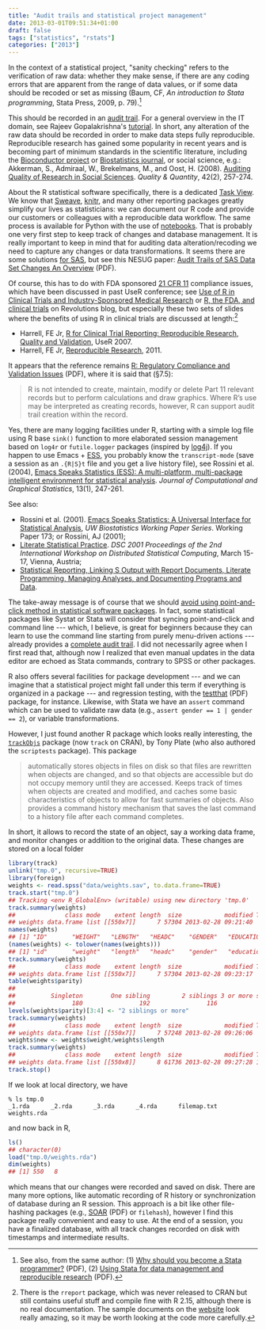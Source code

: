 ```yaml
---
title: "Audit trails and statistical project management"
date: 2013-03-01T09:51:34+01:00
draft: false
tags: ["statistics", "rstats"]
categories: ["2013"]
---
```


In the context of a statistical project, "sanity checking" refers to the verification of raw data: whether they make sense, if there are any coding errors that are apparent from the range of data values, or if some data should be recoded or set as missing (Baum, CF, *An introduction to Stata programming*, Stata Press, 2009, p. 79).[^1]

This should be recorded in an [audit trail](http://en.wikipedia.org/wiki/Audit_trail). For a general overview in the IT domain, see Rajeev Gopalakrishna's [tutorial](http://homes.cerias.purdue.edu/~rgk/at.html). In short, any alteration of the raw data should be recorded in order to make data steps fully reproducible. Reproducible research has gained some popularity in recent years and is becoming part of minimum standards in the scientific literature, including the [Bioconductor project](http://biostats.bepress.com/bioconductor/paper2/) or [Biostatistics journal](http://biostatistics.oxfordjournals.org/content/10/3/405.full), or social science, e.g.:
Akkerman, S., Admiraal, W., Brekelmans, M., and Oost, H. (2008). [Auditing Quality of Research in Social Sciences](http://bit.ly/YvjVVj). *Quality & Quantity*, 42(2), 257-274.

About the R statistical software specifically, there is a dedicated [Task View](http://cran.r-project.org/web/views/ReproducibleResearch.html). We know that [Sweave](http://www.stat.uni-muenchen.de/~leisch/Sweave/), [knitr](http://yihui.name/knitr/), and many other reporting packages greatly simplify our lives as statisticians: we can document our R code and provide our customers or colleagues with a reproducible data workflow. The same process is available for Python with the use of [notebooks](http://ipython.org/ipython-doc/dev/interactive/htmlnotebook.html). That is probably one very first step to keep track of changes and database management. It is really important to keep in mind that for auditing data alteration/recoding we need to capture any changes or data transformations. It seems there are some solutions [for SAS](http://bit.ly/13hbZwn), but see this NESUG paper: [Audit Trails of SAS Data Set Changes An Overview](http://www.nesug.org/proceedings/nesug03/ph/ph006.pdf) (PDF).

Of course, this has to do with FDA sponsored [21 CFR 11](http://www.21cfrpart11.com) compliance issues, which have been discussed in past UseR conference; see [Use of R in Clinical Trials and Industry-Sponsored Medical Research](http://bit.ly/13eiLmQ) or [R, the FDA, and clinical trials](http://bit.ly/ZxOXMU) on Revolutions blog, but especially these two sets of slides where the benefits of using R in clinical trials are discussed at length:[^2]

- Harrell, FE Jr, [R for Clinical Trial Reporting: Reproducible Research, Quality and Validation](http://bit.ly/Y3xb40), UseR 2007.
- Harrell, FE Jr, [Reproducible Research](http://bit.ly/YFlamI), 2011.

It appears that the reference remains [R: Regulatory Compliance and Validation Issues](http://www.r-project.org/doc/R-FDA.pdf) (PDF), where it is said that (§7.5):

> R is not intended to create, maintain, modify or delete Part 11 relevant records but to perform calculations and draw graphics. Where R’s use may be interpreted as creating records, however, R can support audit trail creation within the record.

Yes, there are many logging facilities under R, starting with a simple log file using R base `sink()` function to more elaborated session management based on `log4r` or `futile.logger` packages (inspired by [log4j](http://logging.apache.org/log4j/1.2/)). If you happen to use Emacs + [ESS](http://ess.r-project.org), you probably know the `transcript-mode` (save a session as an `.{R|S}t` file and you get a live history file), see Rossini et al. (2004), [Emacs Speaks Statistics (ESS): A multi-platform, multi-package intelligent environment for statistical analysis](http://stat.ethz.ch/ESS/downloads/ess/doc/ess-intro.pdf). *Journal of Computational and Graphical Statistics*, 13(1), 247-261.

See also: 

- Rossini et al. (2001). [Emacs Speaks Statistics: A Universal Interface for Statistical Analysis](http://biostats.bepress.com/uwbiostat/paper173/), *UW Biostatistics Working Paper Series*. Working Paper 173; or Rossini, AJ (2001);
- [Literate Statistical Practice](http://bit.ly/15g3WOM). *DSC 2001 Proceedings of the 2nd International Workshop on Distributed Statistical Computing*, March 15-17, Vienna, Austria; 
- [Statistical Reporting, Linking S Output with Report Documents, Literate Programming, Managing Analyses, and Documenting Programs and Data](http://bit.ly/X8tgEH).

The take-away message is of course that we should [avoid using point-and-click method in statistical software packages](http://fmwww.bc.edu/GStat/docs/pointclick.html). In fact, some statistical packages like Systat or Stata will consider that syncing point-and-click and command line --- which, I believe, is great for beginners because they can learn to use the command line starting from purely menu-driven actions --- already provides a [complete audit trail](http://www.stata.com/capabilities/overview/data-editor/). I did not necessarily agree when I first read that, although now I realized that even manual updates in the data editor are echoed as Stata commands, contrary to SPSS or other packages.

R also offers several facilities for package development --- and we can imagine that a statistical project might fall under this term if everything is organized in a package --- and regression testing, with the [testthat](http://journal.r-project.org/archive/2011-1/RJournal_2011-1_Wickham.pdf) (PDF) package, for instance. Likewise, with Stata we have an `assert` command which can be used to validate raw data (e.g., `assert gender == 1 | gender == 2`), or variable transformations.

However, I just found another R package which looks really interesting, the [`trackObjs`](http://rwiki.sciviews.org/doku.php?id=packages:cran:trackobjs) package (now `track` on CRAN), by Tony Plate (who also authored the `scriptests` package). This package

> automatically stores objects in files on disk so that files are rewritten when objects are changed, and so that objects are accessible but do not occupy memory until they are accessed. Keeps track of times when objects are created and modified, and caches some basic characteristics of objects to allow for fast summaries of objects. Also provides a command history mechanism that saves the last command to a history file after each command completes.

In short, it allows to record the state of an object, say a working data frame, and monitor changes or addition to the original data. These changes are stored on a local folder

```r
library(track)
unlink("tmp.0", recursive=TRUE)
library(foreign)
weights <- read.spss("data/weights.sav", to.data.frame=TRUE)
track.start("tmp.0")
## Tracking <env R_GlobalEnv> (writable) using new directory 'tmp.0'
track.summary(weights)
##              class mode    extent length  size            modified TA TW
## weights data.frame list [[550x7]]      7 57304 2013-02-28 09:21:40  0  1
names(weights)
## [1] "ID"       "WEIGHT"   "LENGTH"   "HEADC"    "GENDER"   "EDUCATIO" "PARITY"  
(names(weights) <- tolower(names(weights)))
## [1] "id"       "weight"   "length"   "headc"    "gender"   "educatio" "parity"  
track.summary(weights)
##              class mode    extent length  size            modified TA TW
## weights data.frame list [[550x7]]      7 57304 2013-02-28 09:23:17  4  3
table(weights$parity)
## 
##          Singleton        One sibling         2 siblings 3 or more siblings 
##                180                192                116                 62 
levels(weights$parity)[3:4] <- "2 siblings or more"
track.summary(weights)
##              class mode    extent length  size            modified TA TW
## weights data.frame list [[550x7]]      7 57248 2013-02-28 09:26:06  7  5
weights$new <- weights$weight/weights$length
track.summary(weights)
##              class mode    extent length  size            modified TA TW
## weights data.frame list [[550x8]]      8 61736 2013-02-28 09:27:28 13  7
track.stop()
```

If we look at local directory, we have

```
% ls tmp.0
_1.rda      _2.rda      _3.rda      _4.rda      filemap.txt weights.rda
```

and now back in R,

```r
ls()
## character(0)
load("tmp.0/weights.rda")
dim(weights)
## [1] 550   8
```

which means that our changes were recorded and saved on disk. There are many more options, like automatic recording of R history or synchronization of database during an R session. This approach is a bit like other file-hashing packages (e.g., [SOAR](http://cran.r-project.org/web/packages/SOAR/vignettes/SOAR.pdf) (PDF) or `filehash`), however I find this package really convenient and easy to use. At the end of a session, you have a finalized database, with all track changes recorded on disk with timestamps and intermediate results.


[^1]: See also, from the same author: (1) [Why should you become a Stata programmer?](http://fmwww.bc.edu/GStat/docs/StataProg.pdf) (PDF), (2) [Using Stata for data management and reproducible research](http://sites.uom.ac.mu/wtochair/attachments/article/3/MRUS1_BC29.slides.pdf) (PDF).

[^2]: There is the `rreport` package, which was never released to CRAN but still contains useful stuff and compile fine with R 2.15, although there is no real documentation. The sample documents on the [website](http://biostat.mc.vanderbilt.edu/wiki/Main/Rreport) look really amazing, so it may be worth looking at the code more carefully.

